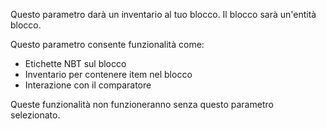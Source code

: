 Questo parametro darà un inventario al tuo blocco. Il blocco sarà un'entità blocco.

Questo parametro consente funzionalità come:
* Etichette NBT sul blocco
* Inventario per contenere item nel blocco
* Interazione con il comparatore

Queste funzionalità non funzioneranno senza questo parametro selezionato.